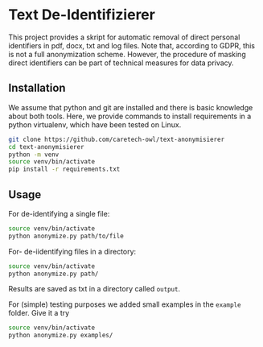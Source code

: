 # Text De-Identifizierer

This project provides a skript for automatic removal of direct personal identifiers in pdf, docx, txt and log files. Note that, according to GDPR, this is not a full anonymization scheme. However, the procedure of masking direct identifiers can be part of technical measures for data privacy.

## Installation

We assume that python and git are installed and there is basic knowledge about both tools. Here, we provide commands to install requirements in a python virtualenv, which have been tested on Linux.

```sh
git clone https://github.com/caretech-owl/text-anonymisierer
cd text-anonymisierer
python -m venv
source venv/bin/activate
pip install -r requirements.txt
```

## Usage

For de-identifying a single file:
```sh
source venv/bin/activate
python anonymize.py path/to/file
```

For- de-iidentifying files in a directory:
```sh
source venv/bin/activate
python anonymize.py path/

```
Results are saved as txt in a directory called `output`. 

For (simple) testing purposes we added small examples in the `example` folder. Give it a try
```sh
source venv/bin/activate
python anonymize.py examples/
```


